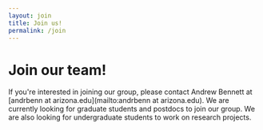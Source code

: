 ```yaml
---
layout: join
title: Join us!
permalink: /join
---
```


# Join our team!

If you're interested in joining our group, please contact Andrew Bennett at [andrbenn at arizona.edu](mailto:andrbenn at arizona.edu). We are currently looking for graduate students and postdocs to join our group. We are also looking for undergraduate students to work on research projects.